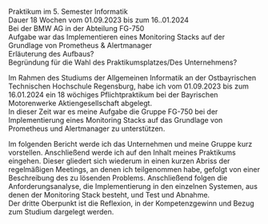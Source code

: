 Praktikum im 5. Semester Informatik  
Dauer 18 Wochen vom 01.09.2023 bis zum 16..01.2024  
Bei der BMW AG in der Abteilung FG-750  
Aufgabe war das Implementieren eines Monitoring Stacks auf der Grundlage von Prometheus & Alertmanager  
Erläuterung des Aufbaus?  
Begründung für die Wahl des Praktikumsplatzes/Des Unternehmens?


Im Rahmen des Studiums der Allgemeinen Informatik an der Ostbayrischen Technischen Hochschule Regensburg, habe ich vom 01.09.2023 bis zum 16.01.2024 ein 18 wöchiges Pflichtpraktikum bei der Bayrischen Motorenwerke Aktiengesellschaft abgelegt.  
In dieser Zeit war es meine Aufgabe die Gruppe FG-750 bei der Implementierung eines Monitoring Stacks auf das Grundlage von Prometheus und Alertmanager zu unterstützen.  

Im folgenden Bericht werde ich das Unternehmen und meine Gruppe kurz vorstellen.  Anschließend werde ich auf den Inhalt meines Praktikums eingehen. Dieser gliedert sich wiederum in einen kurzen Abriss der regelmäßigen Meetings, an denen ich teilgenommen habe, gefolgt von einer Beschreibung des zu lösenden Problems. Anschließend folgen die Anforderungsanalyse, die Implementierung in den einzelnen Systemen, aus denen der Monitoring Stack besteht, und Test und Abnahme.  
Der dritte Oberpunkt ist die Reflexion, in der Kompetenzgewinn und Bezug zum Studium dargelegt werden.